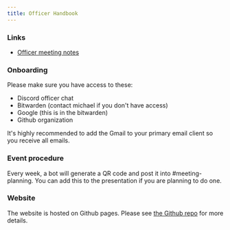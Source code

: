 ```yaml
---
title: Officer Handbook
---
```


### Links

- [Officer meeting notes](https://docs.google.com/document/d/1ohrvmUIrbWdzXYp4uR-eXWhIYnXGeokqzVdX46UxOcw/edit?pli=1&tab=t.0#heading=h.wsg24sri6d17)

### Onboarding

Please make sure you have access to these:

- Discord officer chat
- Bitwarden (contact michael if you don't have access)
- Google (this is in the bitwarden)
- Github organization

It's highly recommended to add the Gmail to your primary email client so you receive all emails.

### Event procedure

Every week, a bot will generate a QR code and post it into #meeting-planning.
You can add this to the presentation if you are planning to do one.

### Website

The website is hosted on Github pages.
Please see [the Github repo](https://github.com/gopherhackumn/website) for more details.
